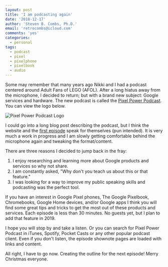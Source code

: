 ```yaml
---
layout: post
title: 'I am podcasting again'
date: '2018-12-17'
author: 'Steven B. Combs, Ph.D.'
email: 'retrocombs@icloud.com'
comments: 'yes'
categories:
  - personal
tags:
  - podcast
  - pixel
  - pixelphone
  - pixelbook
  - audio
---
```


Some may remember that many years ago Nikki and I had a podcast centered around Adult Fans of LEGO (AFOL). After a long hiatus away from the microphone, I decided to return; but with a brand new subject: Google services and hardware. The new podcast is called the [Pixel Power Podcast][1]. You can view the logo below.

![][image-1]

I could go into a long blog post describing the podcast, but I think the website and the [first episode][2] speak for themselves (pun intended). It is very much a work in progress and I am slowly getting comfortable behind the microphone again and tweaking the format/content.

There are three reasons I decided to jump back in the fray:

1. I enjoy researching and learning more about Google products and services so why not share.
2. I am constantly asked, "Why don't you teach us about this or that feature."
3. I was looking for a way to improve my public speaking skills and podcasting was the perfect tool.

If you have an interest in Google Pixel phones, The Google Pixelbook, Chromebooks, Google Home devices, and/or Google apps I think you will find some great tips and tricks to get the most out of these products and services. Each episode is less than 30 minutes. No guests yet, but I plan to add that feature in 2019.

I hope you will stop by and take a listen. Or you can search for Pixel Power Podcast in iTunes, Spotify, Pocket Casts or any other popular podcast client. Even if you don't listen, the episode shownote pages are loaded with links and content.

All right, I have to go now. Creating the outline for the next episode! Merry Christmas everyone.

[1]:	http://www.pixelpowerpodcast.com
[2]:	http://www.pixelpowerpodcast.com/episodes/0001

[image-1]:	/images/ppp/550x550-ppp-logo.png "Pixel Power Podcast Logo"
